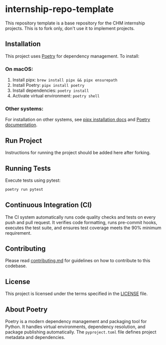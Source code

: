 # internship-repo-template

This repository template is a base repository for the CHM internship
projects. This is to fork only, don't use it to implement projects.

## Installation

This project uses [Poetry](https://python-poetry.org/) for dependency
management. To install:

### On macOS:
1. Install pipx: `brew install pipx && pipx ensurepath`
2. Install Poetry: `pipx install poetry`
3. Install dependencies: `poetry install`
4. Activate virtual environment: `poetry shell`

### Other systems:
For installation on other systems, see [pipx installation docs](https://pipx.pypa.io/stable/installation/)
and [Poetry documentation](https://python-poetry.org/docs/).

## Run Project

Instructions for running the project should be added here after forking.

## Running Tests

Execute tests using pytest:
```bash
poetry run pytest
```

## Continuous Integration (CI)

The CI system automatically runs code quality checks and tests on every push and pull request. It verifies code formatting, runs pre-commit hooks, executes the test suite, and ensures test coverage meets the 90% minimum requirement.

## Contributing

Please read [contributing.md](contributing.md) for guidelines on how to
contribute to this codebase.

## License

This project is licensed under the terms specified in the [LICENSE](LICENSE)
file.

## About Poetry

Poetry is a modern dependency management and packaging tool for Python. It
handles virtual environments, dependency resolution, and package publishing
automatically. The `pyproject.toml` file defines project metadata and
dependencies.
